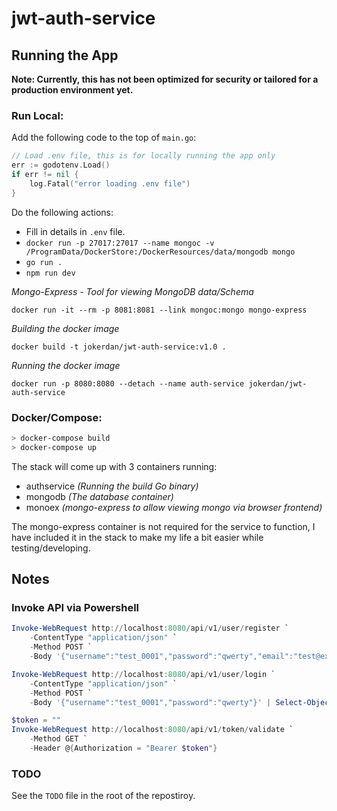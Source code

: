 # jwt-auth-service

## Running the App

**Note: Currently, this has not been optimized for security or tailored for a production environment yet.**

### Run Local:

Add the following code to the top of `main.go`:

```go
// Load .env file, this is for locally running the app only
err := godotenv.Load()
if err != nil {
	log.Fatal("error loading .env file")
}
```

Do the following actions:

- Fill in details in `.env` file.
- `docker run -p 27017:27017 --name mongoc -v /ProgramData/DockerStore:/DockerResources/data/mongodb mongo`
- `go run .`
- `npm run dev`

_Mongo-Express - Tool for viewing MongoDB data/Schema_

`docker run -it --rm -p 8081:8081 --link mongoc:mongo mongo-express`

_Building the docker image_

`docker build -t jokerdan/jwt-auth-service:v1.0 .`

_Running the docker image_

`docker run -p 8080:8080 --detach --name auth-service jokerdan/jwt-auth-service`

### Docker/Compose:

```ps1
> docker-compose build
> docker-compose up
```

The stack will come up with 3 containers running:
- authservice _(Running the build Go binary)_
- mongodb _(The database container)_
- monoex _(mongo-express to allow viewing mongo via browser frontend)_

The mongo-express container is not required for the service to function, I have included it in the stack to make my life a bit easier while testing/developing.

## Notes

### Invoke API via Powershell

```ps1
Invoke-WebRequest http://localhost:8080/api/v1/user/register `
	-ContentType "application/json" `
	-Method POST `
	-Body '{"username":"test_0001","password":"qwerty","email":"test@example.com"}' | Select-Object -expand RawContent

Invoke-WebRequest http://localhost:8080/api/v1/user/login `
	-ContentType "application/json" `
	-Method POST `
	-Body '{"username":"test_0001","password":"qwerty"}' | Select-Object -expand RawContent
```

```ps1
$token = ""
Invoke-WebRequest http://localhost:8080/api/v1/token/validate `
	-Method GET `
	-Header @{Authorization = "Bearer $token"}
```

### TODO

See the `TODO` file in the root of the repostiroy.

